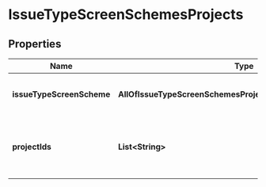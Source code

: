 # IssueTypeScreenSchemesProjects

## Properties
Name | Type | Description | Notes
------------ | ------------- | ------------- | -------------
**issueTypeScreenScheme** | **AllOfIssueTypeScreenSchemesProjectsIssueTypeScreenScheme** | Details of an issue type screen scheme. | 
**projectIds** | **List&lt;String&gt;** | The IDs of the projects using the issue type screen scheme. | 
